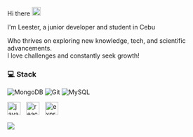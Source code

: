 Hi there <img src="https://media.giphy.com/media/hvRJCLFzcasrR4ia7z/giphy.gif" width="20px"/> <br>

I'm  Leester, a junior developer and student in Cebu 

Who thrives on exploring new knowledge, tech, and scientific advancements.<br>
I love challenges and constantly seek growth!

### 💻 Stack
![MongoDB](https://img.shields.io/badge/MongoDB-%234ea94b.svg?style=for-the-badge&logo=mongodb&logoColor=white)  ![Git](https://img.shields.io/badge/git-%23F05033.svg?style=for-the-badge&logo=git&logoColor=white) ![MySQL](https://img.shields.io/badge/mysql-4479A1.svg?style=for-the-badge&logo=mysql&logoColor=white)
<br>
<div align="left">
  <img src="https://cdn.jsdelivr.net/gh/devicons/devicon/icons/javascript/javascript-original.svg" height="30" alt="javascript logo"  />
  <img width="5" />
  <img src="https://cdn.jsdelivr.net/gh/devicons/devicon/icons/react/react-original.svg" height="30" alt="react logo"  />
  <img width="5" />
  <img src="https://skillicons.dev/icons?i=express" height="30" alt="express logo"  />
</div>

![](https://github-readme-stats.vercel.app/api?username=leescifer&theme=dark&hide_border=false&include_all_commits=true&count_private=true)<br/>













